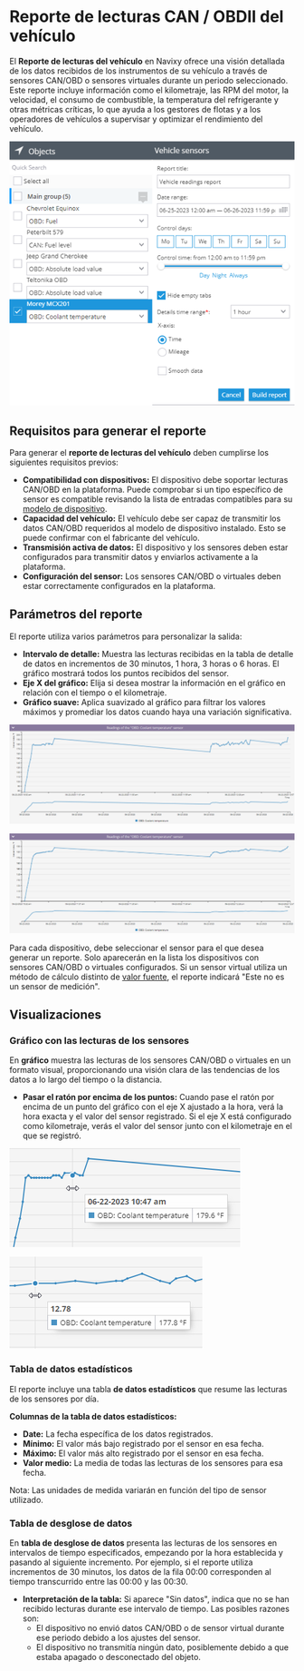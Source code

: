 # Reporte de lecturas CAN / OBDII del vehículo

El **Reporte de lecturas del vehículo** en Navixy ofrece una visión detallada de los datos recibidos de los instrumentos de su vehículo a través de sensores CAN/OBD o sensores virtuales durante un periodo seleccionado. Este reporte incluye información como el kilometraje, las RPM del motor, la velocidad, el consumo de combustible, la temperatura del refrigerante y otras métricas críticas, lo que ayuda a los gestores de flotas y a los operadores de vehículos a supervisar y optimizar el rendimiento del vehículo.

![image-20240815-010131.png](../../gua-del-usuario/reportes/detalles-especficos-del-reporte/attachments/image-20240815-010131.png)

## Requisitos para generar el reporte

Para generar el **reporte de lecturas del vehículo** deben cumplirse los siguientes requisitos previos:

* **Compatibilidad con dispositivos:** El dispositivo debe soportar lecturas CAN/OBD en la plataforma. Puede comprobar si un tipo específico de sensor es compatible revisando la lista de entradas compatibles para su [modelo de dispositivo](https://www.navixy.com/devices/).
* **Capacidad del vehículo:** El vehículo debe ser capaz de transmitir los datos CAN/OBD requeridos al modelo de dispositivo instalado. Esto se puede confirmar con el fabricante del vehículo.
* **Transmisión activa de datos:** El dispositivo y los sensores deben estar configurados para transmitir datos y enviarlos activamente a la plataforma.
* **Configuración del sensor:** Los sensores CAN/OBD o virtuales deben estar correctamente configurados en la plataforma.

## Parámetros del reporte

El reporte utiliza varios parámetros para personalizar la salida:

* **Intervalo de detalle:** Muestra las lecturas recibidas en la tabla de detalle de datos en incrementos de 30 minutos, 1 hora, 3 horas o 6 horas. El gráfico mostrará todos los puntos recibidos del sensor.
* **Eje X del gráfico:** Elija si desea mostrar la información en el gráfico en relación con el tiempo o el kilometraje.
* **Gráfico suave:** Aplica suavizado al gráfico para filtrar los valores máximos y promediar los datos cuando haya una variación significativa.

![image-20240815-010045.png](../../gua-del-usuario/reportes/detalles-especficos-del-reporte/attachments/image-20240815-010045.png)

![image-20240815-010100.png](../../gua-del-usuario/reportes/detalles-especficos-del-reporte/attachments/image-20240815-010100.png)

Para cada dispositivo, debe seleccionar el sensor para el que desea generar un reporte. Solo aparecerán en la lista los dispositivos con sensores CAN/OBD o virtuales configurados. Si un sensor virtual utiliza un método de cálculo distinto de [valor fuente](../../dispositivos-y-ajustes/sensores-de-vehculos/sensores-de-vehculos/sensores-virtuales/), el reporte indicará "Este no es un sensor de medición".

## Visualizaciones

### Gráfico con las lecturas de los sensores

En **gráfico** muestra las lecturas de los sensores CAN/OBD o virtuales en un formato visual, proporcionando una visión clara de las tendencias de los datos a lo largo del tiempo o la distancia.

* **Pasar el ratón por encima de los puntos:** Cuando pase el ratón por encima de un punto del gráfico con el eje X ajustado a la hora, verá la hora exacta y el valor del sensor registrado. Si el eje X está configurado como kilometraje, verás el valor del sensor junto con el kilometraje en el que se registró.

![image-20240815-005949.png](../../gua-del-usuario/reportes/detalles-especficos-del-reporte/attachments/image-20240815-005949.png)

![image-20240815-010008.png](../../gua-del-usuario/reportes/detalles-especficos-del-reporte/attachments/image-20240815-010008.png)

### Tabla de datos estadísticos

El reporte incluye una tabla **de datos estadísticos** que resume las lecturas de los sensores por día.

**Columnas de la tabla de datos estadísticos:**

* **Date:** La fecha específica de los datos registrados.
* **Mínimo:** El valor más bajo registrado por el sensor en esa fecha.
* **Máximo:** El valor más alto registrado por el sensor en esa fecha.
* **Valor medio:** La media de todas las lecturas de los sensores para esa fecha.

Nota: Las unidades de medida variarán en función del tipo de sensor utilizado.

### Tabla de desglose de datos

En **tabla de desglose de datos** presenta las lecturas de los sensores en intervalos de tiempo especificados, empezando por la hora establecida y pasando al siguiente incremento. Por ejemplo, si el reporte utiliza incrementos de 30 minutos, los datos de la fila 00:00 corresponden al tiempo transcurrido entre las 00:00 y las 00:30.

* **Interpretación de la tabla:** Si aparece "Sin datos", indica que no se han recibido lecturas durante ese intervalo de tiempo. Las posibles razones son:
  * El dispositivo no envió datos CAN/OBD o de sensor virtual durante ese periodo debido a los ajustes del sensor.
  * El dispositivo no transmitía ningún dato, posiblemente debido a que estaba apagado o desconectado del objeto.
